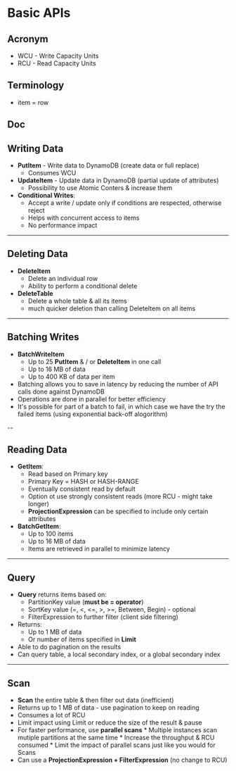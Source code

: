 # Basic APIs

## Acronym
* WCU - Write Capacity Units
* RCU - Read Capacity Units

## Terminology
* item = row

## Doc

## Writing Data
* **PutItem** - Write data to DynamoDB (create data or full replace)
    * Consumes WCU
* **UpdateItem** - Update data in DynamoDB (partial update of attributes)
    * Possibility to use Atomic Conters & increase them
* **Conditional Writes**:
    * Accept a write / update only if conditions are respected, otherwise reject
    * Helps with concurrent access to items
    * No performance impact

---

## Deleting Data
* **DeleteItem**
    * Delete an individual row
    * Ability to perform a conditional delete
* **DeleteTable**
    * Delete a whole table & all its items
    * much quicker deletion than calling DeleteItem on all items
    
---

## Batching Writes
* **BatchWriteItem**
    * Up to 25 **PutItem** & / or **DeleteItem** in one call
    * Up to 16 MB of data
    * Up to 400 KB of data per item
* Batching allows you to save in latency by reducing the number of API calls done against DynamoDB
* Operations are done in parallel for better efficiency
* It's possible for part of a batch to fail, in which case we have the try the failed items (using
  exponential back-off alogorithm)
  
--
  
## Reading Data
* **GetItem**:
    * Read based on Primary key
    * Primary Key = HASH or HASH-RANGE
    * Eventually consistent read by default
    * Option ot use strongly consistent reads (more RCU - might take longer)
    * **ProjectionExpression** can be specified to include only certain attributes
* **BatchGetItem**:
    * Up to 100 items
    * Up to 16 MB of data
    * Items are retrieved in parallel to minimize latency
    
---

## Query
* **Query** returns items based on:
    * PartitionKey value (**must be = operator**)
    * SortKey value (=, <, <=, >, >=, Between, Begin) - optional
    * FilterExpression to further filter (client side filtering)
* Returns:
    * Up to 1 MB of data
    * Or number of items specified in **Limit**
* Able to do pagination on the results
* Can query table, a local secondary index, or a global secondary index

---

## Scan
* **Scan** the entire table & then filter out data (inefficient)
* Returns up to 1 MB of data - use pagination to keep on reading
* Consumes a lot of RCU
* Limit impact using Limit or reduce the size of the result & pause
* For faster performance, use **parallel scans**
      * Multiple instances scan mutiple partitions at the same time
      * Increase the throughput & RCU consumed
      * Limit the impact of parallel scans just like you would for Scans
* Can use a **ProjectionExpression + FilterExpression** (no change to RCU)
